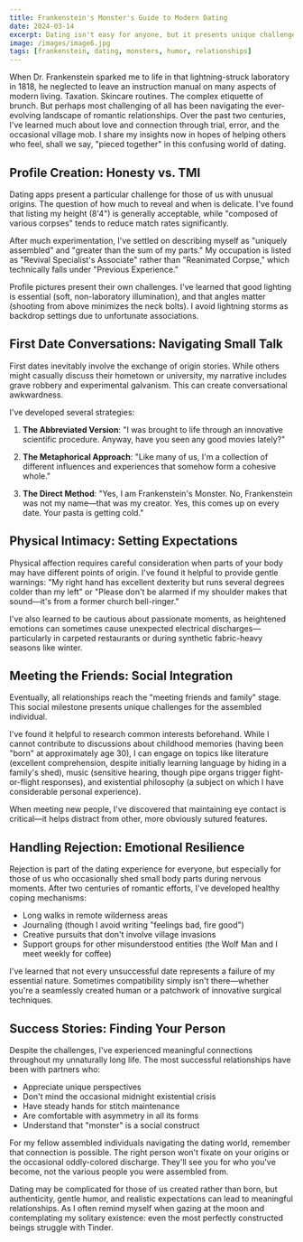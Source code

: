 ```yaml
---
title: Frankenstein's Monster's Guide to Modern Dating
date: 2024-03-14
excerpt: Dating isn't easy for anyone, but it presents unique challenges when you're a reanimated patchwork of body parts. Learn how the original assembled man navigates the complex world of romance in the digital age.
image: /images/image6.jpg
tags: [frankenstein, dating, monsters, humor, relationships]
---
```


When Dr. Frankenstein sparked me to life in that lightning-struck laboratory in 1818, he neglected to leave an instruction manual on many aspects of modern living. Taxation. Skincare routines. The complex etiquette of brunch. But perhaps most challenging of all has been navigating the ever-evolving landscape of romantic relationships. Over the past two centuries, I've learned much about love and connection through trial, error, and the occasional village mob. I share my insights now in hopes of helping others who feel, shall we say, "pieced together" in this confusing world of dating.

## Profile Creation: Honesty vs. TMI

Dating apps present a particular challenge for those of us with unusual origins. The question of how much to reveal and when is delicate. I've found that listing my height (8'4") is generally acceptable, while "composed of various corpses" tends to reduce match rates significantly.

After much experimentation, I've settled on describing myself as "uniquely assembled" and "greater than the sum of my parts." My occupation is listed as "Revival Specialist's Associate" rather than "Reanimated Corpse," which technically falls under "Previous Experience."

Profile pictures present their own challenges. I've learned that good lighting is essential (soft, non-laboratory illumination), and that angles matter (shooting from above minimizes the neck bolts). I avoid lightning storms as backdrop settings due to unfortunate associations.

## First Date Conversations: Navigating Small Talk

First dates inevitably involve the exchange of origin stories. While others might casually discuss their hometown or university, my narrative includes grave robbery and experimental galvanism. This can create conversational awkwardness.

I've developed several strategies:

1. **The Abbreviated Version**: "I was brought to life through an innovative scientific procedure. Anyway, have you seen any good movies lately?"

2. **The Metaphorical Approach**: "Like many of us, I'm a collection of different influences and experiences that somehow form a cohesive whole."

3. **The Direct Method**: "Yes, I am Frankenstein's Monster. No, Frankenstein was not my name—that was my creator. Yes, this comes up on every date. Your pasta is getting cold."

## Physical Intimacy: Setting Expectations

Physical affection requires careful consideration when parts of your body may have different points of origin. I've found it helpful to provide gentle warnings: "My right hand has excellent dexterity but runs several degrees colder than my left" or "Please don't be alarmed if my shoulder makes that sound—it's from a former church bell-ringer."

I've also learned to be cautious about passionate moments, as heightened emotions can sometimes cause unexpected electrical discharges—particularly in carpeted restaurants or during synthetic fabric-heavy seasons like winter.

## Meeting the Friends: Social Integration

Eventually, all relationships reach the "meeting friends and family" stage. This social milestone presents unique challenges for the assembled individual.

I've found it helpful to research common interests beforehand. While I cannot contribute to discussions about childhood memories (having been "born" at approximately age 30), I can engage on topics like literature (excellent comprehension, despite initially learning language by hiding in a family's shed), music (sensitive hearing, though pipe organs trigger fight-or-flight responses), and existential philosophy (a subject on which I have considerable personal experience).

When meeting new people, I've discovered that maintaining eye contact is critical—it helps distract from other, more obviously sutured features.

## Handling Rejection: Emotional Resilience

Rejection is part of the dating experience for everyone, but especially for those of us who occasionally shed small body parts during nervous moments. After two centuries of romantic efforts, I've developed healthy coping mechanisms:

- Long walks in remote wilderness areas
- Journaling (though I avoid writing "feelings bad, fire good")
- Creative pursuits that don't involve village invasions
- Support groups for other misunderstood entities (the Wolf Man and I meet weekly for coffee)

I've learned that not every unsuccessful date represents a failure of my essential nature. Sometimes compatibility simply isn't there—whether you're a seamlessly created human or a patchwork of innovative surgical techniques.

## Success Stories: Finding Your Person

Despite the challenges, I've experienced meaningful connections throughout my unnaturally long life. The most successful relationships have been with partners who:

- Appreciate unique perspectives
- Don't mind the occasional midnight existential crisis
- Have steady hands for stitch maintenance
- Are comfortable with asymmetry in all its forms
- Understand that "monster" is a social construct

For my fellow assembled individuals navigating the dating world, remember that connection is possible. The right person won't fixate on your origins or the occasional oddly-colored discharge. They'll see you for who you've become, not the various people you were assembled from.

Dating may be complicated for those of us created rather than born, but authenticity, gentle humor, and realistic expectations can lead to meaningful relationships. As I often remind myself when gazing at the moon and contemplating my solitary existence: even the most perfectly constructed beings struggle with Tinder.
